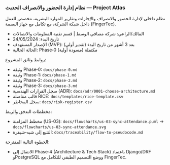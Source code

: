 ### نظام إدارة الحضور والانصراف الحديث — Project Atlas

نظام داخلي لإدارة الحضور والانصراف والإجازات وتقارير الموارد البشرية، مخصص للعمل داخل شبكة الشركة، مع تكامل مع جهاز البصمة (FingerTec).

- المالك/الراعي: شركة مصافي الوسط | قسم تقنية المعلومات والاتصالات
- تاريخ البدء: 24/05/2024
- الإصدار المستهدف (MVP): بعد 3 أشهر من تاريخ البدء (تقدير أولي)
- الحالة الحالية: Phase‑0 مكتملة (مسودة أولية)

روابط وثائق المشروع:
- وثيقة Phase‑0: `docs/phase-0.md`
- وثيقة Phase‑1: `docs/phase-1.md`
- وثيقة Phase‑2: `docs/phase-2.md`
- وثيقة Phase‑3: `docs/phase-3.md`
- سجل القرارات الهندسية (ADR): `docs/adr/0001-choose-architecture.md`
- قالب مفاضلة RICE: `docs/templates/rice-template.csv`
- سجل المخاطر: `docs/risk-register.csv`

مخططات التدفق والربط:
- مخطط المزامنة (US-03): `docs/flowcharts/us-03-sync-attendance.puml` → `docs/flowcharts/us-03-sync-attendance.svg`
- التتبع إلى شبه‑شيفرة: `docs/traceability/flow-to-pseudocode.md`

الخطوة التالية المقترحة:
- الانتقال إلى Phase‑4 (Architecture & Tech Stack) باعتماد Django/DRF وPostgreSQL ووضع التصميم الطبقي للتكامل مع FingerTec.